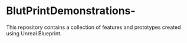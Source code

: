 # BlutPrintDemonstrations-
This repository contains a collection of features and prototypes created using Unreal Blueprint.
